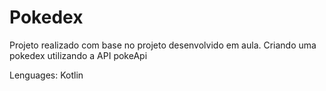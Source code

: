 # Pokedex

Projeto realizado com base no projeto desenvolvido em aula.
Criando uma pokedex utilizando a API pokeApi

Lenguages: Kotlin 
